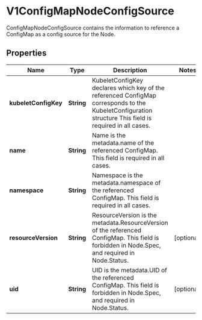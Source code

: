 

# V1ConfigMapNodeConfigSource

ConfigMapNodeConfigSource contains the information to reference a ConfigMap as a config source for the Node.
## Properties

Name | Type | Description | Notes
------------ | ------------- | ------------- | -------------
**kubeletConfigKey** | **String** | KubeletConfigKey declares which key of the referenced ConfigMap corresponds to the KubeletConfiguration structure This field is required in all cases. | 
**name** | **String** | Name is the metadata.name of the referenced ConfigMap. This field is required in all cases. | 
**namespace** | **String** | Namespace is the metadata.namespace of the referenced ConfigMap. This field is required in all cases. | 
**resourceVersion** | **String** | ResourceVersion is the metadata.ResourceVersion of the referenced ConfigMap. This field is forbidden in Node.Spec, and required in Node.Status. |  [optional]
**uid** | **String** | UID is the metadata.UID of the referenced ConfigMap. This field is forbidden in Node.Spec, and required in Node.Status. |  [optional]



